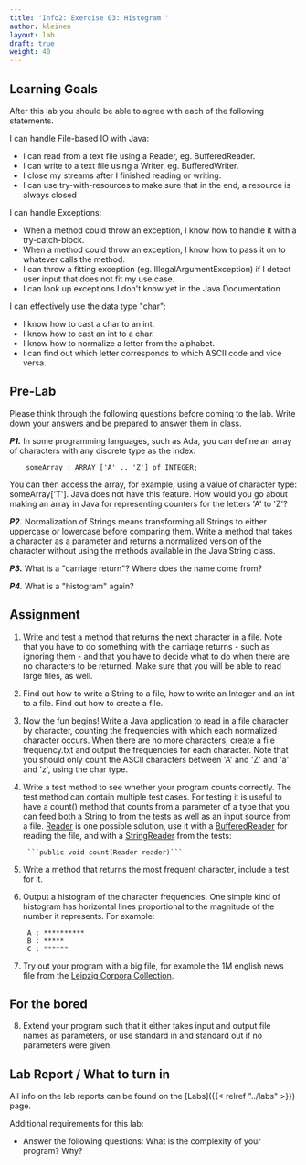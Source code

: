 ```yaml
---
title: 'Info2: Exercise 03: Histogram '
author: kleinen
layout: lab
draft: true
weight: 40
---
```


## Learning Goals

After this lab you should be able to agree with each of the following statements.

I can handle File-based IO with Java:
* I can read from a text file using a Reader, eg. BufferedReader. 
* I can write to a text file using a Writer, eg. BufferedWriter. 
* I close my streams after I finished reading or writing. 
* I can use try-with-resources to make sure that in the end, a resource is always closed

I can handle Exceptions:
* When a method could throw an exception, I know how to handle it with a try-catch-block. 
* When a method could throw an exception, I know how to pass it on to whatever calls the method. 
* I can throw a fitting exception (eg. IllegalArgumentException) if I detect user input that does not fit my use case. 
* I can look up exceptions I don't know yet in the Java Documentation 

I can effectively use the data type "char":
* I know how to cast a char to an int. 
* I know how to cast an int to a char. 
* I know how to normalize a letter from the alphabet. 
* I can find out which letter corresponds to which ASCII code and vice versa. 

## Pre-Lab
Please think through the following questions before coming to the lab. Write down your answers and be prepared to answer them in class.

***P1.***  In some programming languages, such as Ada, you can define an array of characters with any discrete type as the index:

        someArray : ARRAY ['A' .. 'Z'] of INTEGER;

You can then access the array, for example, using a value of character type: someArray['T']. Java does not have this feature. How would you go about making an array in Java for representing counters for the letters 'A' to 'Z'?

***P2.*** Normalization of Strings means transforming all Strings to either uppercase or lowercase before comparing them. Write a method that takes a character as a parameter and returns a normalized version of the character without using the methods available in the Java String class.

***P3.*** What is a "carriage return"? Where does the name come from?

***P4.*** What is a "histogram" again?

## Assignment

1. Write and test a method that returns the next character in a file. Note that you have to do something with the carriage returns - such as ignoring them - and that you have to decide what to do when there are no characters to be returned. Make sure that you will be able to read large files, as well.

2. Find out how to write a String to a file, how to write an Integer and an int to a file. Find out how to create a file.

3. Now the fun begins! Write a Java application to read in a file character by character, counting the frequencies with which each normalized character occurs. When there are no more characters, create a file frequency.txt and output the frequencies for each character. Note that you should only count the ASCII characters between 'A' and 'Z' and 'a' and 'z', using the char type.

4. Write a test method to see whether your program counts correctly. The test method can contain multiple test cases. For testing it is useful to have a count() method that counts from a parameter of a type that you can feed both a String to from the tests as well as an input source from a file. [Reader](https://docs.oracle.com/javase/7/docs/api/java/io/Reader.html) is one possible solution, use it with a [BufferedReader](https://docs.oracle.com/javase/8/docs/api/java/io/BufferedReader.html) for reading the file, and with a [StringReader](https://docs.oracle.com/javase/7/docs/api/java/io/StringReader.html) from the tests:

        ```public void count(Reader reader)```

5. Write a method that returns the most frequent character, include a test for it.

6. Output a histogram of the character frequencies. One simple kind of histogram has horizontal lines proportional to the magnitude of the number it represents. For example:

        A : **********
        B : *****
        C : ******

7. Try out your program with a big file, fpr example the 1M english news file from the [Leipzig Corpora Collection](https://wortschatz.uni-leipzig.de/en/download).

## For the bored

8. Extend your program such that it either takes input and output file names as
parameters, or use standard in  and standard out if no parameters were given.

## Lab Report / What to turn in
All info on the lab reports can be found on the [Labs]({{< relref "../labs" >}}) page.

Additional requirements for this lab:
* Answer the following questions: What is the complexity of your program? Why?
